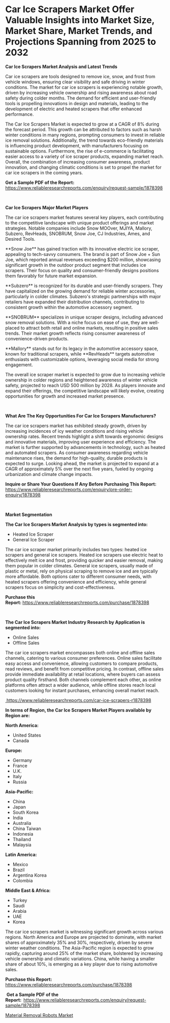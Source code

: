 <p><h1>Car Ice Scrapers Market Offer Valuable Insights into Market Size, Market Share, Market Trends, and Projections Spanning from 2025 to 2032</h1></p><p><strong>Car Ice Scrapers Market Analysis and Latest Trends</strong></p>
<p><p>Car ice scrapers are tools designed to remove ice, snow, and frost from vehicle windows, ensuring clear visibility and safe driving in winter conditions. The market for car ice scrapers is experiencing notable growth, driven by increasing vehicle ownership and rising awareness about road safety during colder months. The demand for efficient and user-friendly tools is propelling innovations in design and materials, leading to the development of electric and heated scrapers that offer enhanced performance.</p><p>The Car Ice Scrapers Market is expected to grow at a CAGR of 8% during the forecast period. This growth can be attributed to factors such as harsh winter conditions in many regions, prompting consumers to invest in reliable ice removal solutions. Additionally, the trend towards eco-friendly materials is influencing product development, with manufacturers focusing on sustainable options. Furthermore, the rise of e-commerce is facilitating easier access to a variety of ice scraper products, expanding market reach. Overall, the combination of increasing consumer awareness, product innovation, and changing climatic conditions is set to propel the market for car ice scrapers in the coming years.</p></p>
<p><strong>Get a Sample PDF of the Report:&nbsp;</strong> <a href="https://www.reliableresearchreports.com/enquiry/request-sample/1878398?utm_campaign=2599&utm_medium=2&utm_source=Github&utm_content=ia&utm_term=20022025&utm_id=car-ice-scrapers">https://www.reliableresearchreports.com/enquiry/request-sample/1878398</a></p>
<p>&nbsp;</p>
<p><strong>Car Ice Scrapers Major Market Players</strong></p>
<p><p>The car ice scrapers market features several key players, each contributing to the competitive landscape with unique product offerings and market strategies. Notable companies include Snow MOOver, MJIYA, Mallory, Subzero, RevHeads, SNOBRUM, Snow Joe, CJ Industries, Ames, and Desired Tools.</p><p>**Snow Joe** has gained traction with its innovative electric ice scraper, appealing to tech-savvy consumers. The brand is part of Snow Joe + Sun Joe, which reported annual revenues exceeding $200 million, showcasing significant growth in the outdoor product segment that includes ice scrapers. Their focus on quality and consumer-friendly designs positions them favorably for future market expansion.</p><p>**Subzero** is recognized for its durable and user-friendly scrapers. They have capitalized on the growing demand for reliable winter accessories, particularly in colder climates. Subzero's strategic partnerships with major retailers have expanded their distribution channels, contributing to consistent growth within the automotive accessory segment.</p><p>**SNOBRUM** specializes in unique scraper designs, including advanced snow removal solutions. With a niche focus on ease of use, they are well-placed to attract both retail and online markets, resulting in positive sales trends. Their market growth reflects rising consumer awareness of convenience-driven products.</p><p>**Mallory** stands out for its legacy in the automotive accessory space, known for traditional scrapers, while **RevHeads** targets automotive enthusiasts with customizable options, leveraging social media for strong engagement.</p><p>The overall ice scraper market is expected to grow due to increasing vehicle ownership in colder regions and heightened awareness of winter vehicle safety, projected to reach USD 500 million by 2028. As players innovate and expand their offerings, the competitive landscape will likely evolve, creating opportunities for growth and increased market presence.</p></p>
<p>&nbsp;</p>
<p><strong>What Are The Key Opportunities For Car Ice Scrapers Manufacturers?</strong></p>
<p><p>The car ice scrapers market has exhibited steady growth, driven by increasing incidences of icy weather conditions and rising vehicle ownership rates. Recent trends highlight a shift towards ergonomic designs and innovative materials, improving user experience and efficiency. The market is further supported by advancements in technology, such as heated and automated scrapers. As consumer awareness regarding vehicle maintenance rises, the demand for high-quality, durable products is expected to surge. Looking ahead, the market is projected to expand at a CAGR of approximately 5% over the next five years, fueled by ongoing urbanization and climate change impacts.</p></p>
<p><strong>Inquire or Share Your Questions If Any Before Purchasing This Report:</strong> <a href="https://www.reliableresearchreports.com/enquiry/pre-order-enquiry/1878398?utm_campaign=2599&utm_medium=2&utm_source=Github&utm_content=ia&utm_term=20022025&utm_id=car-ice-scrapers">https://www.reliableresearchreports.com/enquiry/pre-order-enquiry/1878398</a></p>
<p>&nbsp;</p>
<p><strong>Market Segmentation</strong></p>
<p><strong>The Car Ice Scrapers Market Analysis by types is segmented into:</strong></p>
<p><ul><li>Heated Ice Scraper</li><li>General Ice Scraper</li></ul></p>
<p><p>The car ice scraper market primarily includes two types: heated ice scrapers and general ice scrapers. Heated ice scrapers use electric heat to effectively melt ice and frost, providing quicker and easier removal, making them popular in colder climates. General ice scrapers, usually made of plastic or metal, rely on physical scraping to remove ice and are typically more affordable. Both options cater to different consumer needs, with heated scrapers offering convenience and efficiency, while general scrapers focus on simplicity and cost-effectiveness.</p></p>
<p><strong>Purchase this Report:&nbsp;</strong><a href="https://www.reliableresearchreports.com/purchase/1878398?utm_campaign=2599&utm_medium=2&utm_source=Github&utm_content=ia&utm_term=20022025&utm_id=car-ice-scrapers">https://www.reliableresearchreports.com/purchase/1878398</a></p>
<p>&nbsp;</p>
<p><strong>The Car Ice Scrapers Market Industry Research by Application is segmented into:</strong></p>
<p><ul><li>Online Sales</li><li>Offline Sales</li></ul></p>
<p><p>The car ice scrapers market encompasses both online and offline sales channels, catering to various consumer preferences. Online sales facilitate easy access and convenience, allowing customers to compare products, read reviews, and benefit from competitive pricing. In contrast, offline sales provide immediate availability at retail locations, where buyers can assess product quality firsthand. Both channels complement each other, as online platforms often attract a wider audience, while offline stores reach local customers looking for instant purchases, enhancing overall market reach.</p></p>
<p><a href="https://www.reliableresearchreports.com/car-ice-scrapers-r1878398?utm_campaign=2599&utm_medium=2&utm_source=Github&utm_content=ia&utm_term=20022025&utm_id=car-ice-scrapers">&nbsp;https://www.reliableresearchreports.com/car-ice-scrapers-r1878398</a></p>
<p><strong>In terms of Region, the Car Ice Scrapers Market Players available by Region are:</strong></p>
<p>
    <p> <strong> North America: </strong>
        <ul>
            <li>United States</li>
            <li>Canada</li>
        </ul>
        </p> 
    <p> <strong> Europe: </strong>
        <ul>
            <li>Germany</li>
            <li>France</li>
            <li>U.K.</li>
            <li>Italy</li>
            <li>Russia</li>
        </ul>
        </p> 
    <p> <strong> Asia-Pacific: </strong>
        <ul>
            <li>China</li>
            <li>Japan</li>
            <li>South Korea</li>
            <li>India</li>
            <li>Australia</li>
            <li>China Taiwan</li>
            <li>Indonesia</li>
            <li>Thailand</li>
            <li>Malaysia</li>
        </ul>
        </p> 
    <p> <strong> Latin America: </strong>
        <ul>
            <li>Mexico</li>
            <li>Brazil</li>
            <li>Argentina Korea</li>
            <li>Colombia</li>
        </ul>
        </p> 
    <p> <strong> Middle East & Africa: </strong>
        <ul>
            <li>Turkey</li>
            <li>Saudi</li>
            <li>Arabia</li>
            <li>UAE</li>
            <li>Korea</li>
        </ul>
    </p>
    </p>
<p><p>The car ice scrapers market is witnessing significant growth across various regions. North America and Europe are projected to dominate, with market shares of approximately 35% and 30%, respectively, driven by severe winter weather conditions. The Asia-Pacific region is expected to grow rapidly, capturing around 25% of the market share, bolstered by increasing vehicle ownership and climatic variations. China, while having a smaller share of about 10%, is emerging as a key player due to rising automotive sales.</p></p>
<p><strong>Purchase this Report: </strong><a href="https://www.reliableresearchreports.com/purchase/1878398?utm_campaign=2599&utm_medium=2&utm_source=Github&utm_content=ia&utm_term=20022025&utm_id=car-ice-scrapers">https://www.reliableresearchreports.com/purchase/1878398</a></p>
<p>&nbsp;<strong>Get a Sample PDF of the Report:&nbsp;&nbsp;</strong><a href="https://www.reliableresearchreports.com/enquiry/request-sample/1878398?utm_campaign=2599&utm_medium=2&utm_source=Github&utm_content=ia&utm_term=20022025&utm_id=car-ice-scrapers">https://www.reliableresearchreports.com/enquiry/request-sample/1878398</a></p>
<p><strong></strong></p>
<p><p><a href="https://github.com/ahamdyzabira4/Market-Research-Report-List-1/blob/main/material-removal-robots-market.md?utm_campaign=2599&utm_medium=2&utm_source=Github&utm_content=ia&utm_term=20022025&utm_id=car-ice-scrapers">Material Removal Robots Market</a></p></p>